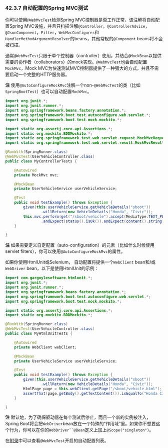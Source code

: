 ### 42.3.7 自动配置的Spring MVC测试

你可以使用`@WebMvcTest`检测Spring MVC控制器是否工作正常，该注解将自动配置Spring MVC设施，并且只扫描注解`@Controller`，`@ControllerAdvice`，`@JsonComponent`，`Filter`，`WebMvcConfigurer`和`HandlerMethodArgumentResolver`的beans，其他常规的`@Component` beans将不会被扫描。

通常`@WebMvcTest`只限于单个控制器（controller）使用，并结合`@MockBean`以提供需要的协作者（collaborators）的mock实现。`@WebMvcTest`也会自动配置`MockMvc`，Mock MVC为快速测试MVC控制器提供了一种强大的方式，并且不需要启动一个完整的HTTP服务器。

**注** 使用`@AutoConfigureMockMvc`注解一个non-`@WebMvcTest`的类（比如`SpringBootTest`）也可以自动配置`MockMvc`。

```java
import org.junit.*;
import org.junit.runner.*;
import org.springframework.beans.factory.annotation.*;
import org.springframework.boot.test.autoconfigure.web.servlet.*;
import org.springframework.boot.test.mock.mockito.*;

import static org.assertj.core.api.Assertions.*;
import static org.mockito.BDDMockito.*;
import static org.springframework.test.web.servlet.request.MockMvcRequestBuilders.*;
import static org.springframework.test.web.servlet.result.MockMvcResultMatchers.*;

@RunWith(SpringRunner.class)
@WebMvcTest(UserVehicleController.class)
public class MyControllerTests {

    @Autowired
    private MockMvc mvc;

    @MockBean
    private UserVehicleService userVehicleService;

    @Test
    public void testExample() throws Exception {
        given(this.userVehicleService.getVehicleDetails("sboot"))
                .willReturn(new VehicleDetails("Honda", "Civic"));
        this.mvc.perform(get("/sboot/vehicle").accept(MediaType.TEXT_PLAIN))
                .andExpect(status().isOk()).andExpect(content().string("Honda Civic"));
    }

}
```
**注** 如果需要定义自定配置（auto-configuration）的元素（比如什么时候使用servlet filters），你可以使用`@AutoConfigureMockMvc`的属性。

如果你使用HtmlUnit或Selenium， 自动配置将提供一个`WebClient` bean和/或`WebDriver` bean，以下是使用HtmlUnit的示例：
```java
import com.gargoylesoftware.htmlunit.*;
import org.junit.*;
import org.junit.runner.*;
import org.springframework.beans.factory.annotation.*;
import org.springframework.boot.test.autoconfigure.web.servlet.*;
import org.springframework.boot.test.mock.mockito.*;

import static org.assertj.core.api.Assertions.*;
import static org.mockito.BDDMockito.*;

@RunWith(SpringRunner.class)
@WebMvcTest(UserVehicleController.class)
public class MyHtmlUnitTests {

    @Autowired
    private WebClient webClient;

    @MockBean
    private UserVehicleService userVehicleService;

    @Test
    public void testExample() throws Exception {
        given(this.userVehicleService.getVehicleDetails("sboot"))
                .willReturn(new VehicleDetails("Honda", "Civic"));
        HtmlPage page = this.webClient.getPage("/sboot/vehicle.html");
        assertThat(page.getBody().getTextContent()).isEqualTo("Honda Civic");
    }

}
```
**注** 默认地，为了确保驱动器在每个测试后停止，而且一个新的实例被注入，Spring Boot将会把`WebDriver`bean放在一个特殊的“作用域”里。如果你不想要这个行为，你可以在你的`WebDriver``@Bean`定义上加上`@Scope("singleton")`。

在[附录](https://docs.spring.io/spring-boot/docs/2.0.0.M7/reference/htmlsingle/#test-auto-configuration)中可以查看`@WebMvcTest`开启的自动配置列表。
